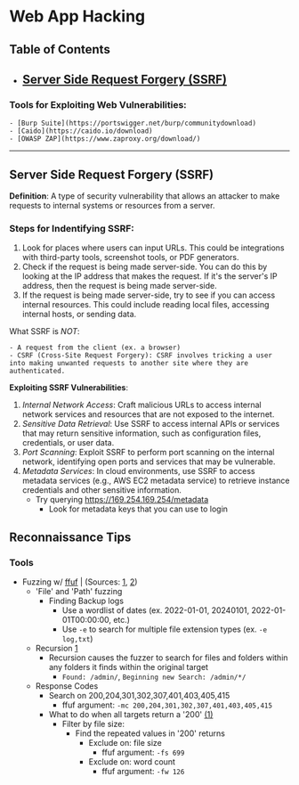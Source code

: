 # Web App Hacking

## Table of Contents

- [Server Side Request Forgery (SSRF)](#server-side-request-forgery-ssrf)
    - 

### Tools for Exploiting Web Vulnerabilities:
    - [Burp Suite](https://portswigger.net/burp/communitydownload)
    - [Caido](https://caido.io/download)
    - [OWASP ZAP](https://www.zaproxy.org/download/)

---

## Server Side Request Forgery (SSRF)
**Definition**: A type of security vulnerability that allows an attacker to make requests to internal systems or resources from a server.

### Steps for Indentifying SSRF:
1. Look for places where users can input URLs. This could be integrations with third-party tools, screenshot tools, or PDF generators.
2. Check if the request is being made server-side. You can do this by looking at the IP address that makes the request. If it's the server's IP address, then the request is being made server-side.
3. If the request is being made server-side, try to see if you can access internal resources. This could include reading local files, accessing internal hosts, or sending data.

What SSRF is *NOT*:

    - A request from the client (ex. a browser)
    - CSRF (Cross-Site Request Forgery): CSRF involves tricking a user into making unwanted requests to another site where they are authenticated.

**Exploiting SSRF Vulnerabilities**:

1. *Internal Network Access*: Craft malicious URLs to access internal network services and resources that are not exposed to the internet.
2. *Sensitive Data Retrieval*: Use SSRF to access internal APIs or services that may return sensitive information, such as configuration files, credentials, or user data.
3. *Port Scanning*: Exploit SSRF to perform port scanning on the internal network, identifying open ports and services that may be vulnerable.
4. *Metadata Services*: In cloud environments, use SSRF to access metadata services (e.g., AWS EC2 metadata service) to retrieve instance credentials and other sensitive information.
    - Try querying https://169.254.169.254/metadata
        - Look for metadata keys that you can use to login

## Reconnaissance Tips

### Tools
- Fuzzing w/ [ffuf](https://github.com/ffuf/ffuf) | (Sources: [1](https://youtu.be/0v1CTSyRpMU "NahamSec: What is Fuzzing"), [2](https://youtu.be/YbIEXJhZxUk "NahamSec: Don't Make This Recon Mistake"))
    - 'File' and 'Path' fuzzing
        - Finding Backup logs
            - Use a wordlist of dates (ex. 2022-01-01, 20240101, 2022-01-01T00:00:00, etc.)
            - Use `-e` to search for multiple file extension types (ex. `-e log,txt`)
    - Recursion [1](https://youtu.be/0v1CTSyRpMU?si=0b5i_1Y0PEw06hGS&t=299 "NahamSec: What is Fuzzing")
        - Recursion causes the fuzzer to search for files and folders within any folders it finds within the original target
            - `Found: /admin/`, `Beginning new Search: /admin/*/`
    - Response Codes
        - Search on 200,204,301,302,307,401,403,405,415
            - ffuf argument: `-mc 200,204,301,302,307,401,403,405,415`
        - What to do when all targets return a '200' [(1)](https://youtu.be/0v1CTSyRpMU?si=G8AL5ThITsM6RlFm&t=572 "NahamSec: What is Fuzzing")
            - Filter by file size:
                - Find the repeated values in '200' returns
                    - Exclude on: file size
                        - ffuf argument: `-fs 699`
                    - Exclude on: word count
                        - ffuf argument: `-fw 126`